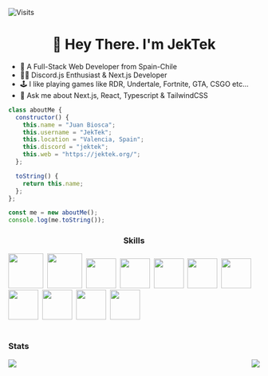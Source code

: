 ![Visits](https://komarev.com/ghpvc/?username=JekTek72)

<div id="header" align="center">
  <h1>👋 Hey There. I'm JekTek</h1>
</div>

- 🔭 A Full-Stack Web Developer from Spain-Chile
- 🧑‍💻 Discord.js Enthusiast & Next.js Developer
- 🕹️ I like playing games like RDR, Undertale, Fortnite, GTA, CSGO etc...
- 🤔 Ask me about Next.js, React, Typescript & TailwindCSS

```javascript
class aboutMe {
  constructor() {
    this.name = "Juan Biosca";
    this.username = "JekTek";
    this.location = "Valencia, Spain";
    this.discord = "jektek";
    this.web = "https://jektek.org/";
  };

  toString() {
    return this.name;
  };
};

const me = new aboutMe();
console.log(me.toString());
```
<div align="center">
  <h3>Skills</h3>
</div>

<img src="https://cdn.jsdelivr.net/gh/devicons/devicon@latest/icons/html5/html5-original-wordmark.svg" width="70" height="70"/>&nbsp;
<img src="https://cdn.jsdelivr.net/gh/devicons/devicon@latest/icons/css3/css3-original-wordmark.svg" width="70" height="70" />&nbsp;
<img src="https://cdn.jsdelivr.net/gh/devicons/devicon@latest/icons/javascript/javascript-original.svg" width="60" height="60" />&nbsp;
<img src="https://cdn.jsdelivr.net/gh/devicons/devicon@latest/icons/typescript/typescript-original.svg" width="60" height="60" />&nbsp;
<img src="https://cdn.jsdelivr.net/gh/devicons/devicon@latest/icons/react/react-original.svg" width="60" height="60" />&nbsp;
<img src="https://cdn.jsdelivr.net/gh/devicons/devicon@latest/icons/nextjs/nextjs-original.svg" width="60" height="60" />&nbsp;
<img src="https://cdn.jsdelivr.net/gh/devicons/devicon@latest/icons/tailwindcss/tailwindcss-original.svg" width="60" height="60" />&nbsp;
<img src="https://cdn.jsdelivr.net/gh/devicons/devicon@latest/icons/nestjs/nestjs-original.svg" width="60" height="60" />&nbsp;
<img src="https://cdn.jsdelivr.net/gh/devicons/devicon@latest/icons/git/git-original.svg" width="60" height="60" />&nbsp;
<img src="https://cdn.jsdelivr.net/gh/devicons/devicon@latest/icons/discordjs/discordjs-original.svg" width="60" height="60" />&nbsp;
<img src="https://cdn.jsdelivr.net/gh/devicons/devicon@latest/icons/python/python-original.svg" width="60" height="60" />
<br/>
<br/>
<div align="left">
  <h3>Stats</h3>
</div>

<p style="display: flex; justify-content: space-between; align-items: center;">
  <a href="/"">
    <img width="auto" src="https://github-readme-stats.vercel.app/api?username=JekTek72&show_icons=true&theme=tokyonight"/>
  </a>
  <a href="/">
    <img src="https://github-readme-stats.vercel.app/api/top-langs/?username=JekTek72&size_weight=0.5&count_weight=0.5&theme=tokyonight&layout=pie"/>
  </a>
</p>
